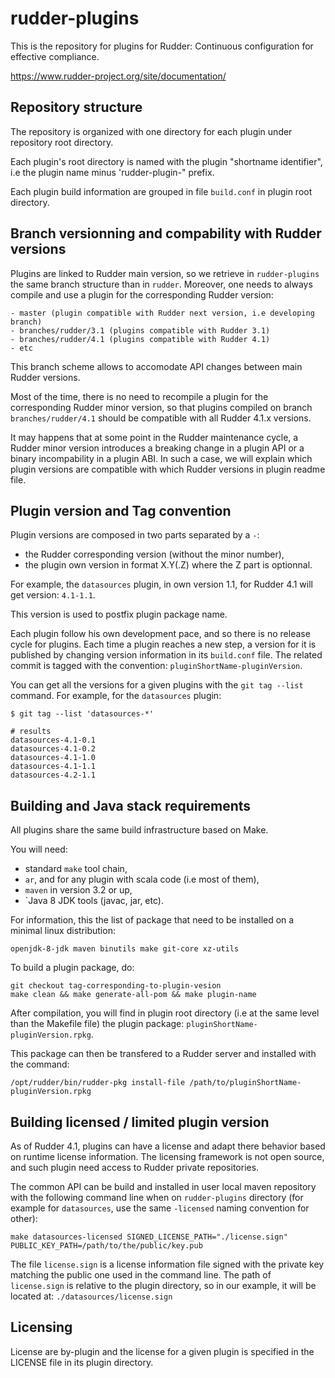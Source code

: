 # rudder-plugins

This is the repository for plugins for Rudder: Continuous configuration for effective compliance.

https://www.rudder-project.org/site/documentation/

Repository structure
---------------------

The repository is organized with one directory for each plugin under repository root directory.

Each plugin's root directory is named with the plugin "shortname identifier", i.e the plugin name
minus 'rudder-plugin-" prefix.

Each plugin build information are grouped in file `build.conf` in plugin root directory.

Branch versionning and compability with Rudder versions
-------------------------------------------------------

Plugins are linked to Rudder main version, so we retrieve in `rudder-plugins` the same branch
structure than in `rudder`. Moreover, one needs to always compile and use a plugin for the
corresponding Rudder version:

```
- master (plugin compatible with Rudder next version, i.e developing branch)
- branches/rudder/3.1 (plugins compatible with Rudder 3.1)
- branches/rudder/4.1 (plugins compatible with Rudder 4.1)
- etc
```

This branch scheme allows to accomodate API changes between main Rudder versions.

Most of the time, there is no need to recompile a plugin for the corresponding Rudder minor version, so that
plugins compiled on branch `branches/rudder/4.1` should be compatible with all Rudder 4.1.x versions.

It may happens that at some point in the Rudder maintenance cycle, a Rudder minor version introduces a
breaking change in a plugin API or a binary incompability in a plugin ABI. In such a case, we will
explain which plugin versions are compatible with which Rudder versions in plugin readme file.

Plugin version and Tag convention
---------------------------------

Plugin versions are composed in two parts separated by a `-`:

- the Rudder corresponding version (without the minor number),
- the plugin own version in format X.Y(.Z) where the Z part is optionnal.

For example, the `datasources` plugin, in own version 1.1, for Rudder 4.1 will get version: `4.1-1.1`.

This version is used to postfix plugin package name.

Each plugin follow his own development pace, and so there is no release cycle for plugins. Each time a plugin
reaches a new step, a version for it is published by changing version information in its `build.conf` file.
The related commit is tagged with the convention: `pluginShortName-pluginVersion`.

You can get all the versions for a given plugins with the `git tag --list` command. For example, for the `datasources` plugin:

```
$ git tag --list 'datasources-*'

# results
datasources-4.1-0.1
datasources-4.1-0.2
datasources-4.1-1.0
datasources-4.1-1.1
datasources-4.2-1.1

```


Building and Java stack requirements
-------------------------------------

All plugins share the same build infrastructure based on Make.

You will need:

- standard `make` tool chain,
- `ar`, and for any plugin with scala code (i.e most of them),
- `maven` in version 3.2 or up,
- `Java 8 JDK tools (javac, jar, etc).

For information, this the list of package that need to be installed on a minimal linux distribution:

```
openjdk-8-jdk maven binutils make git-core xz-utils
```

To build a plugin package, do:

```
git checkout tag-corresponding-to-plugin-vesion
make clean && make generate-all-pom && make plugin-name
```

After compilation, you will find in plugin root directory (i.e at the same level than the Makefile file) the
plugin package: `pluginShortName-pluginVersion.rpkg`.

This package can then be transfered to a Rudder server and installed with the command:

```
/opt/rudder/bin/rudder-pkg install-file /path/to/pluginShortName-pluginVersion.rpkg
```

Building licensed / limited plugin version
------------------------------------------

As of Rudder 4.1, plugins can have a license and adapt there behavior based on runtime license information.
The licensing framework is not open source, and such plugin need access to Rudder private repositories.

The common API can be build and installed in user local maven repository with the following command line
when on `rudder-plugins` directory (for example for `datasources`, use the same `-licensed` naming 
convention for other):

```
make datasources-licensed SIGNED_LICENSE_PATH="./license.sign"  PUBLIC_KEY_PATH=/path/to/the/public/key.pub
```

The file `license.sign` is a license information file signed with the private key matching the public one
used in the command line. The path of `license.sign` is relative to the plugin directory, so in our example,
it will be located at: `./datasources/license.sign`

Licensing
---------

License are by-plugin and the license for a given plugin is specified in the LICENSE file in its plugin directory.
